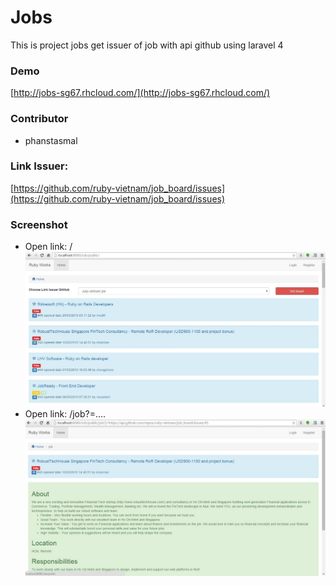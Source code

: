 # Jobs
This is project jobs get issuer of job with api github using laravel 4  

### Demo
[http://jobs-sg67.rhcloud.com/](http://jobs-sg67.rhcloud.com/)

### Contributor
- phanstasmal

### Link Issuer:
[https://github.com/ruby-vietnam/job_board/issues](https://github.com/ruby-vietnam/job_board/issues)  

### Screenshot
- Open link: /
![image](https://github.com/phanstasmal/Jobs/blob/master/public/app/screenshot/home.JPG)
- Open link: /job?=....
![image](https://github.com/phanstasmal/Jobs/blob/master/public/app/screenshot/job.JPG?)
